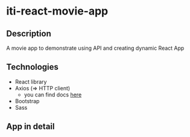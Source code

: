# iti-react-movie-app

## Description

A movie app to demonstrate using API and creating dynamic React App

## Technologies

- React library
- Axios (=> HTTP client)
  - you can find docs [here](https://axios-http.com/)
- Bootstrap
- Sass

## App in detail
